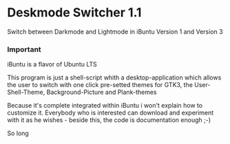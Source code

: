 # Deskmode Switcher 1.1
 Switch between Darkmode and Lightmode in iBuntu Version 1 and Version 3

### Important
iBuntu is a flavor of Ubuntu LTS


This program is just a shell-script whith a desktop-application which allows the user to switch with one click pre-setted themes for GTK3, the User-Shell-Theme, Background-Picture and Plank-themes

Because it's complete integrated within iBuntu i won't explain how to customize it. Everybody who is interested can download and experiment with it as he wishes - beside this, the code is documentation enough ;-)


So long  
